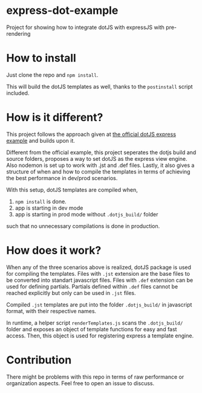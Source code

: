 # express-dot-example
Project for showing how to integrate dotJS with expressJS with pre-rendering

# How to install
Just clone the repo and `npm install`. 

This will build the dotJS templates as well, thanks to the `postinstall` script included.

# How is it different?

This project follows the approach given at [the official dotJS express example](https://github.com/olado/doT/tree/master/examples/express) and builds upon it.

Different from the official example, this project seperates the dotjs build and source folders, proposes a way to set dotJS as the express view engine. Also nodemon is set up to work with .jst and .def files. Lastly, it also gives a structure of when and how to compile the templates in terms of achieving the best performance in dev/prod scenarios.

With this setup, dotJS templates are compiled when,
1. `npm install` is done.
2. app is starting in dev mode
3. app is starting in prod mode without `.dotjs_build/` folder

such that no unnecessary compilations is done in production.

# How does it work?

When any of the three scenarios above is realized, dotJS package is used for compiling the templates. Files with `.jst` extension are the base files to be converted into standart javascript files. Files with `.def` extension can be used for defining partials. Partials defined within `.def` files cannot be reached explicitly but only can be used in `.jst` files.

Compiled `.jst` templates are put into the folder `.dotjs_build/` in javascript format, with their respective names.

In runtime, a helper script `renderTemplates.js` scans the `.dotjs_build/` folder and exposes an object of template functions for easy and fast access. Then, this object is used for registering express a template engine.

# Contribution

There might be problems with this repo in terms of raw performance or organization aspects. Feel free to open an issue to discuss.
